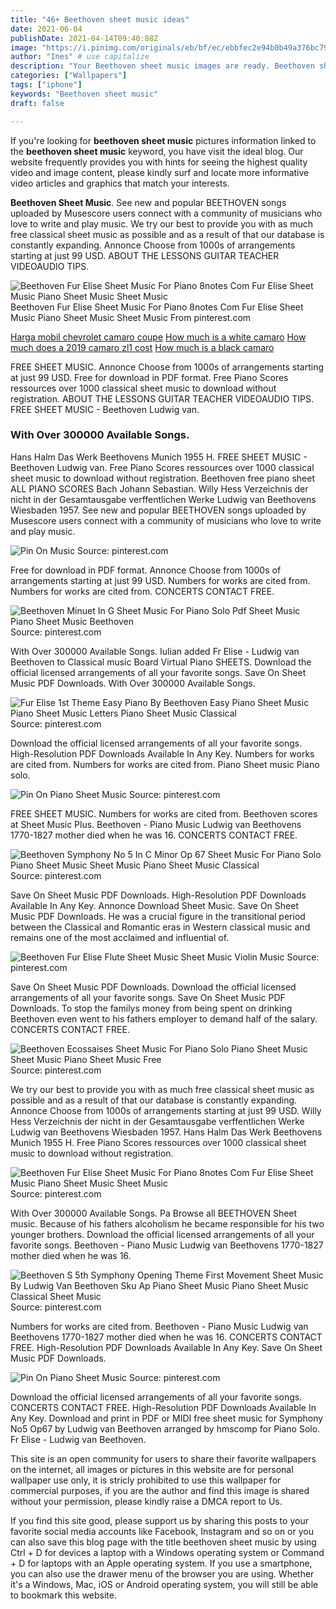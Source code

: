 ```yaml
---
title: "46+ Beethoven sheet music ideas"
date: 2021-06-04
publishDate: 2021-04-14T09:40:08Z
image: "https://i.pinimg.com/originals/eb/bf/ec/ebbfec2e94b0b49a376bc79e38f3ea12.png"
author: "Ines" # use capitalize
description: "Your Beethoven sheet music images are ready. Beethoven sheet music are a topic that is being searched for and liked by netizens now. You can Get the Beethoven sheet music files here. Get all free photos."
categories: ["Wallpapers"]
tags: ["iphone"]
keywords: "Beethoven sheet music"
draft: false

---
```


If you're looking for **beethoven sheet music** pictures information linked to the **beethoven sheet music** keyword, you have visit the ideal  blog.  Our website frequently  provides you with  hints  for seeing  the highest  quality video and image  content, please kindly surf and locate more informative video articles and graphics  that match your interests.

**Beethoven Sheet Music**. See new and popular BEETHOVEN songs uploaded by Musescore users connect with a community of musicians who love to write and play music. We try our best to provide you with as much free classical sheet music as possible and as a result of that our database is constantly expanding. Annonce Choose from 1000s of arrangements starting at just 99 USD. ABOUT THE LESSONS GUITAR TEACHER VIDEOAUDIO TIPS.

![Beethoven Fur Elise Sheet Music For Piano 8notes Com Fur Elise Sheet Music Piano Sheet Music Sheet Music](https://i.pinimg.com/originals/07/70/c0/0770c0fe173266256bc99164f55691dc.png "Beethoven Fur Elise Sheet Music For Piano 8notes Com Fur Elise Sheet Music Piano Sheet Music Sheet Music")
Beethoven Fur Elise Sheet Music For Piano 8notes Com Fur Elise Sheet Music Piano Sheet Music Sheet Music From pinterest.com

[Harga mobil chevrolet camaro coupe](/harga-mobil-chevrolet-camaro-coupe/)
[How much is a white camaro](/how-much-is-a-white-camaro/)
[How much does a 2019 camaro zl1 cost](/how-much-does-a-2019-camaro-zl1-cost/)
[How much is a black camaro](/how-much-is-a-black-camaro/)

FREE SHEET MUSIC. Annonce Choose from 1000s of arrangements starting at just 99 USD. Free for download in PDF format. Free Piano Scores ressources over 1000 classical sheet music to download without registration. ABOUT THE LESSONS GUITAR TEACHER VIDEOAUDIO TIPS. FREE SHEET MUSIC - Beethoven Ludwig van.

### With Over 300000 Available Songs.

Hans Halm Das Werk Beethovens Munich 1955 H. FREE SHEET MUSIC - Beethoven Ludwig van. Free Piano Scores ressources over 1000 classical sheet music to download without registration. Beethoven free piano sheet ALL PIANO SCORES Bach Johann Sebastian. Willy Hess Verzeichnis der nicht in der Gesamtausgabe verffentlichen Werke Ludwig van Beethovens Wiesbaden 1957. See new and popular BEETHOVEN songs uploaded by Musescore users connect with a community of musicians who love to write and play music.


![Pin On Music](https://i.pinimg.com/originals/02/86/9e/02869eb0047cff7e2b2e7a604d289993.jpg "Pin On Music")
Source: pinterest.com

Free for download in PDF format. Annonce Choose from 1000s of arrangements starting at just 99 USD. Numbers for works are cited from. Numbers for works are cited from. CONCERTS CONTACT FREE.

![Beethoven Minuet In G Sheet Music For Piano Solo Pdf Sheet Music Piano Sheet Music Beethoven](https://i.pinimg.com/originals/8e/12/c8/8e12c88d86fd6b2340ffcb89b8a03aea.gif "Beethoven Minuet In G Sheet Music For Piano Solo Pdf Sheet Music Piano Sheet Music Beethoven")
Source: pinterest.com

With Over 300000 Available Songs. Iulian added Fr Elise - Ludwig van Beethoven to Classical music Board Virtual Piano SHEETS. Download the official licensed arrangements of all your favorite songs. Save On Sheet Music PDF Downloads. With Over 300000 Available Songs.

![Fur Elise 1st Theme Easy Piano By Beethoven Easy Piano Sheet Music Piano Sheet Music Letters Piano Sheet Music Classical](https://i.pinimg.com/originals/2a/62/29/2a622998d810d16754782e8ea22cd8ed.gif "Fur Elise 1st Theme Easy Piano By Beethoven Easy Piano Sheet Music Piano Sheet Music Letters Piano Sheet Music Classical")
Source: pinterest.com

Download the official licensed arrangements of all your favorite songs. High-Resolution PDF Downloads Available In Any Key. Numbers for works are cited from. Numbers for works are cited from. Piano Sheet music Piano solo.

![Pin On Piano Sheet Music](https://i.pinimg.com/originals/6e/26/54/6e26541c0e8dea7ee520c06c1426febe.gif "Pin On Piano Sheet Music")
Source: pinterest.com

FREE SHEET MUSIC. Numbers for works are cited from. Beethoven scores at Sheet Music Plus. Beethoven - Piano Music Ludwig van Beethovens 1770-1827 mother died when he was 16. CONCERTS CONTACT FREE.

![Beethoven Symphony No 5 In C Minor Op 67 Sheet Music For Piano Solo Piano Sheet Music Sheet Music Piano Sheet Music Classical](https://i.pinimg.com/originals/c5/f8/14/c5f814398ccd1a8c0cc63e7d7350fd8f.gif "Beethoven Symphony No 5 In C Minor Op 67 Sheet Music For Piano Solo Piano Sheet Music Sheet Music Piano Sheet Music Classical")
Source: pinterest.com

Save On Sheet Music PDF Downloads. High-Resolution PDF Downloads Available In Any Key. Annonce Download Sheet Music. Save On Sheet Music PDF Downloads. He was a crucial figure in the transitional period between the Classical and Romantic eras in Western classical music and remains one of the most acclaimed and influential of.

![Beethoven Fur Elise Flute Sheet Music Sheet Music Violin Music](https://i.pinimg.com/originals/ab/93/34/ab93347d040e646c0d08a385fef2ae5b.png "Beethoven Fur Elise Flute Sheet Music Sheet Music Violin Music")
Source: pinterest.com

Save On Sheet Music PDF Downloads. Download the official licensed arrangements of all your favorite songs. Save On Sheet Music PDF Downloads. To stop the familys money from being spent on drinking Beethoven even went to his fathers employer to demand half of the salary. CONCERTS CONTACT FREE.

![Beethoven Ecossaises Sheet Music For Piano Solo Piano Sheet Music Sheet Music Piano Sheet Music Free](https://i.pinimg.com/originals/39/66/e5/3966e5bca61aaf194ec98e02e3ba38bb.gif "Beethoven Ecossaises Sheet Music For Piano Solo Piano Sheet Music Sheet Music Piano Sheet Music Free")
Source: pinterest.com

We try our best to provide you with as much free classical sheet music as possible and as a result of that our database is constantly expanding. Annonce Choose from 1000s of arrangements starting at just 99 USD. Willy Hess Verzeichnis der nicht in der Gesamtausgabe verffentlichen Werke Ludwig van Beethovens Wiesbaden 1957. Hans Halm Das Werk Beethovens Munich 1955 H. Free Piano Scores ressources over 1000 classical sheet music to download without registration.

![Beethoven Fur Elise Sheet Music For Piano 8notes Com Fur Elise Sheet Music Piano Sheet Music Sheet Music](https://i.pinimg.com/originals/07/70/c0/0770c0fe173266256bc99164f55691dc.png "Beethoven Fur Elise Sheet Music For Piano 8notes Com Fur Elise Sheet Music Piano Sheet Music Sheet Music")
Source: pinterest.com

With Over 300000 Available Songs. Pa Browse all BEETHOVEN Sheet music. Because of his fathers alcoholism he became responsible for his two younger brothers. Download the official licensed arrangements of all your favorite songs. Beethoven - Piano Music Ludwig van Beethovens 1770-1827 mother died when he was 16.

![Beethoven S 5th Symphony Opening Theme First Movement Sheet Music By Ludwig Van Beethoven Sku Ap Piano Sheet Music Piano Sheet Music Classical Sheet Music](https://i.pinimg.com/originals/73/02/da/7302da24a6c204744c4f23c6d5f4c327.jpg "Beethoven S 5th Symphony Opening Theme First Movement Sheet Music By Ludwig Van Beethoven Sku Ap Piano Sheet Music Piano Sheet Music Classical Sheet Music")
Source: pinterest.com

Numbers for works are cited from. Beethoven - Piano Music Ludwig van Beethovens 1770-1827 mother died when he was 16. CONCERTS CONTACT FREE. High-Resolution PDF Downloads Available In Any Key. Save On Sheet Music PDF Downloads.

![Pin On Piano Sheet Music](https://i.pinimg.com/originals/eb/bf/ec/ebbfec2e94b0b49a376bc79e38f3ea12.png "Pin On Piano Sheet Music")
Source: pinterest.com

Download the official licensed arrangements of all your favorite songs. CONCERTS CONTACT FREE. High-Resolution PDF Downloads Available In Any Key. Download and print in PDF or MIDI free sheet music for Symphony No5 Op67 by Ludwig van Beethoven arranged by hmscomp for Piano Solo. Fr Elise - Ludwig van Beethoven.

This site is an open community for users to share their favorite wallpapers on the internet, all images or pictures in this website are for personal wallpaper use only, it is stricly prohibited to use this wallpaper for commercial purposes, if you are the author and find this image is shared without your permission, please kindly raise a DMCA report to Us.

If you find this site good, please support us by sharing this posts to your favorite social media accounts like Facebook, Instagram and so on or you can also save this blog page with the title beethoven sheet music by using Ctrl + D for devices a laptop with a Windows operating system or Command + D for laptops with an Apple operating system. If you use a smartphone, you can also use the drawer menu of the browser you are using. Whether it's a Windows, Mac, iOS or Android operating system, you will still be able to bookmark this website.
